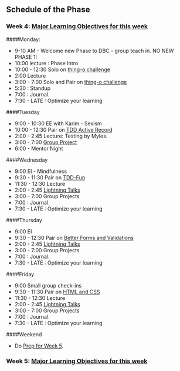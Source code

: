 ## Schedule of the Phase
### Week 4: [Major Learning Objectives for this week](week-1/learning-objectives.md)

####Monday:
* 9-10 AM - Welcome new Phase to DBC - group teach in. NO NEW PHASE 1!
* 10:00 lecture : Phase Intro
* 10:00 - 12:30 Solo on [thing-o challenge](https://github.com/fox-squirrels-2013/CHALLENGE_thing-o)
* 2:00 Lecture 
* 3:00 - 7:00 Solo and Pair on [thing-o challenge](https://github.com/fox-squirrels-2013/CHALLENGE_thing-o)
* 5:30 : Standup
* 7:00 : Journal.
* 7:30 - LATE : Optimize your learning

####Tuesday
* 9:00 - 10:30 EE with Karim - Sexism
* 10:00 - 12:30 Pair on [TDD Active Record](https://github.com/fox-squirrels-2013/CHALLENGE-tdd-activerecord)
* 2:00 - 2:45 Lecture: Testing by Myles.
* 3:00 - 7:00 [Group Project](week-1/group-projects.md) 
* 6:00 - Mentor Night

####Wednesday
* 9:00 EI - Mindfulness
* 9:30 - 11:30 Pair on [TDD-Fun]()
* 11:30 - 12:30 Lecture
* 2:00 - 2:45 [Lightning Talks](week-1/lightning-talks.md)
* 3:00 - 7:00 Group Projects
* 7:00 : Journal.
* 7:30 - LATE :  Optimize your learning

####Thursday
* 9:00 EI 
* 9:30 - 12:30 Pair on 
[Better Forms and Validations]()
* 2:00 - 2:45 [Lightning Talks](week-1/lightning-talks.md)
* 3:00 - 7:00 Group Projects
* 7:00 : Journal.
* 7:30 - LATE :  Optimize your learning

####Friday
* 9:00 Small group check-ins
* 9:30 - 11:30 Pair on [HTML and CSS](../../../challenge-html-and-css)
* 11:30 - 12:30 Lecture
* 2:00 - 2:45 [Lightning Talks](week-1/lightning-talks.md)
* 3:00 - 7:00 Group Projects
* 7:00 : Journal.
* 7:30 - LATE :  Optimize your learning

####Weekend
* Do [Prep for Week 5](week-2.md#prep).

### Week 5: [Major Learning Objectives for this week](week-2/learning-objectives.md)
